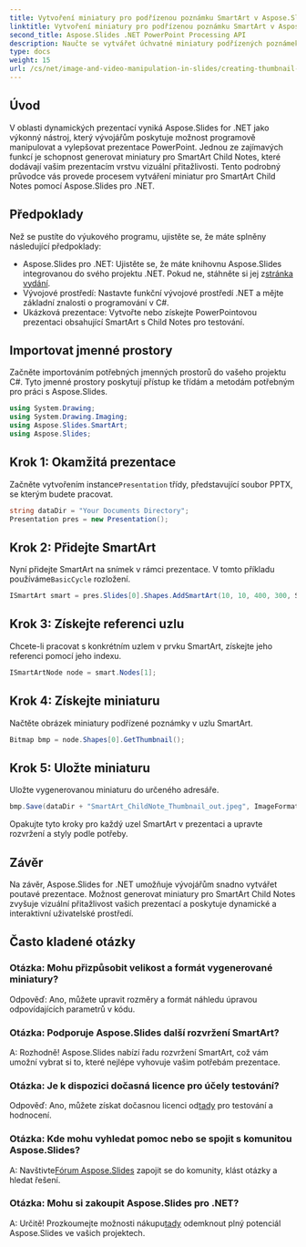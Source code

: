```yaml
---
title: Vytvoření miniatury pro podřízenou poznámku SmartArt v Aspose.Slides
linktitle: Vytvoření miniatury pro podřízenou poznámku SmartArt v Aspose.Slides
second_title: Aspose.Slides .NET PowerPoint Processing API
description: Naučte se vytvářet úchvatné miniatury podřízených poznámek SmartArt pomocí Aspose.Slides for .NET. Pozvedněte své prezentace pomocí dynamických vizuálů!
type: docs
weight: 15
url: /cs/net/image-and-video-manipulation-in-slides/creating-thumbnail-smartart-child-note/
---
```

## Úvod
V oblasti dynamických prezentací vyniká Aspose.Slides for .NET jako výkonný nástroj, který vývojářům poskytuje možnost programově manipulovat a vylepšovat prezentace PowerPoint. Jednou ze zajímavých funkcí je schopnost generovat miniatury pro SmartArt Child Notes, které dodávají vašim prezentacím vrstvu vizuální přitažlivosti. Tento podrobný průvodce vás provede procesem vytváření miniatur pro SmartArt Child Notes pomocí Aspose.Slides pro .NET.
## Předpoklady
Než se pustíte do výukového programu, ujistěte se, že máte splněny následující předpoklady:
- Aspose.Slides pro .NET: Ujistěte se, že máte knihovnu Aspose.Slides integrovanou do svého projektu .NET. Pokud ne, stáhněte si jej z[stránka vydání](https://releases.aspose.com/slides/net/).
- Vývojové prostředí: Nastavte funkční vývojové prostředí .NET a mějte základní znalosti o programování v C#.
- Ukázková prezentace: Vytvořte nebo získejte PowerPointovou prezentaci obsahující SmartArt s Child Notes pro testování.
## Importovat jmenné prostory
Začněte importováním potřebných jmenných prostorů do vašeho projektu C#. Tyto jmenné prostory poskytují přístup ke třídám a metodám potřebným pro práci s Aspose.Slides.
```csharp
using System.Drawing;
using System.Drawing.Imaging;
using Aspose.Slides.SmartArt;
using Aspose.Slides;
```
## Krok 1: Okamžitá prezentace
 Začněte vytvořením instance`Presentation` třídy, představující soubor PPTX, se kterým budete pracovat.
```csharp
string dataDir = "Your Documents Directory";
Presentation pres = new Presentation();
```
## Krok 2: Přidejte SmartArt
 Nyní přidejte SmartArt na snímek v rámci prezentace. V tomto příkladu používáme`BasicCycle` rozložení.
```csharp
ISmartArt smart = pres.Slides[0].Shapes.AddSmartArt(10, 10, 400, 300, SmartArtLayoutType.BasicCycle);
```
## Krok 3: Získejte referenci uzlu
Chcete-li pracovat s konkrétním uzlem v prvku SmartArt, získejte jeho referenci pomocí jeho indexu.
```csharp
ISmartArtNode node = smart.Nodes[1];
```
## Krok 4: Získejte miniaturu
Načtěte obrázek miniatury podřízené poznámky v uzlu SmartArt.
```csharp
Bitmap bmp = node.Shapes[0].GetThumbnail();
```
## Krok 5: Uložte miniaturu
Uložte vygenerovanou miniaturu do určeného adresáře.
```csharp
bmp.Save(dataDir + "SmartArt_ChildNote_Thumbnail_out.jpeg", ImageFormat.Jpeg);
```
Opakujte tyto kroky pro každý uzel SmartArt v prezentaci a upravte rozvržení a styly podle potřeby.
## Závěr
Na závěr, Aspose.Slides for .NET umožňuje vývojářům snadno vytvářet poutavé prezentace. Možnost generovat miniatury pro SmartArt Child Notes zvyšuje vizuální přitažlivost vašich prezentací a poskytuje dynamické a interaktivní uživatelské prostředí.
## Často kladené otázky
### Otázka: Mohu přizpůsobit velikost a formát vygenerované miniatury?
Odpověď: Ano, můžete upravit rozměry a formát náhledu úpravou odpovídajících parametrů v kódu.
### Otázka: Podporuje Aspose.Slides další rozvržení SmartArt?
A: Rozhodně! Aspose.Slides nabízí řadu rozvržení SmartArt, což vám umožní vybrat si to, které nejlépe vyhovuje vašim potřebám prezentace.
### Otázka: Je k dispozici dočasná licence pro účely testování?
Odpověď: Ano, můžete získat dočasnou licenci od[tady](https://purchase.aspose.com/temporary-license/) pro testování a hodnocení.
### Otázka: Kde mohu vyhledat pomoc nebo se spojit s komunitou Aspose.Slides?
 A: Navštivte[Fórum Aspose.Slides](https://forum.aspose.com/c/slides/11) zapojit se do komunity, klást otázky a hledat řešení.
### Otázka: Mohu si zakoupit Aspose.Slides pro .NET?
 A: Určitě! Prozkoumejte možnosti nákupu[tady](https://purchase.aspose.com/buy) odemknout plný potenciál Aspose.Slides ve vašich projektech.